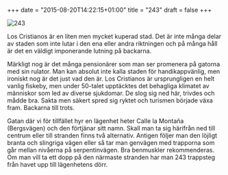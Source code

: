 +++
date = "2015-08-20T14:22:15+01:00"
title = "243"
draft = false
+++

![243](/img/243.jpg#center)

Los Cristianos är en liten men mycket kuperad stad. Det är inte många delar av staden som inte lutar i den ena eller andra riktningen och på många håll är det en väldigt imponerande lutning på backarna.

Märkligt nog är det många pensionärer som man ser promenera på gatorna med sin rulator. Man kan absolut inte kalla staden för handikappvänlig, men ironiskt nog är det just vad den är. Los Cristianos är ursprungligen en helt vanlig fiskeby, men under 50-talet upptäcktes det behagliga klimatet av människor som led av diverse sjukdomar. De slog sig ned här, trivdes och mådde bra. Sakta men säkert spred sig ryktet och turismen började växa fram. Backarna till trots.

Gatan där vi för tillfället hyr en lägenhet heter Calle la Montaña (Bergsvägen) och den förtjänar sitt namn. Skall man ta sig härifrån ned till centrum eller till stranden finns två alternativ. Antigen följer man den löjligt branta och slingriga vägen eller så tar man genvägen med trapporna som går mellan nivåerna på serpentinvägen. Bra benmuskler rekommenderas. Om man vill ta ett dopp på den närmaste stranden har man 243 trappsteg från havet upp till lägenhetens dörr.



